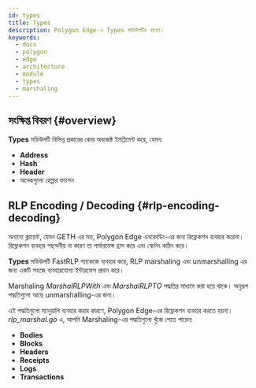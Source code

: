 ```yaml
---
id: types
title: Types
description: Polygon Edge-এ Types মডিউলটির ব্যাখ্যা।
keywords:
  - docs
  - polygon
  - edge
  - architecture
  - module
  - types
  - marshaling
---
```


## সংক্ষিপ্ত বিবরণ {#overview}

**Types** মডিউলটি বিভিন্ন প্রকারের কোর অবজেক্ট ইমপ্লিমেন্ট করে, যেমন:

* **Address**
* **Hash**
* **Header**
* অনেকগুলো হেল্পার ফাংশন

## RLP Encoding / Decoding {#rlp-encoding-decoding}

অন্যান্য ক্লায়েন্ট, যেমন GETH এর মত, Polygon Edge এনকোডিং-এর জন্য রিফ্লেকশন ব্যবহার করেনা। <br />রিফ্লেকশন ব্যবহার পছন্দনীয় না কারণ তা পার্ফরমেন্স
হ্রাস করে এবং স্কেলিং কঠিন করে।

**Types** মডিউলটি FastRLP প্যাকেজে ব্যবহার করে, RLP marshaling এবং unmarshalling এর জন্য একটি সহজে ব্যবহারযোগ্য ইন্টারফেস প্রদান করে।

Marshaling *MarshalRLPWith* এবং *MarshalRLPTO* পদ্ধতির মাধ্যমে করা হয়ে থাকে। অনুরূপ পদ্ধতিগুলো আছে
unmarshalling-এর জন্য।

এই পদ্ধতিগুলো ম্যানুয়ালি ব্যবহার করার কারণে, Polygon Edge-এর রিফ্লেকশন ব্যবহার করতে হয়না। *rlp_marshal.go* এ, আপনি Marshaling-এর পদ্ধতিগুলো খুঁজে পেতে পারেন:

* **Bodies**
* **Blocks**
* **Headers**
* **Receipts**
* **Logs**
* **Transactions**